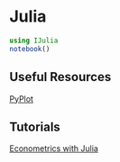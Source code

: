 # Julia
```julia
using IJulia
notebook()
```

## Useful Resources
[PyPlot](https://gist.github.com/gizmaa/7214002)

## Tutorials
[Econometrics with Julia](http://quant-econ.net/jl/getting_started.html)
